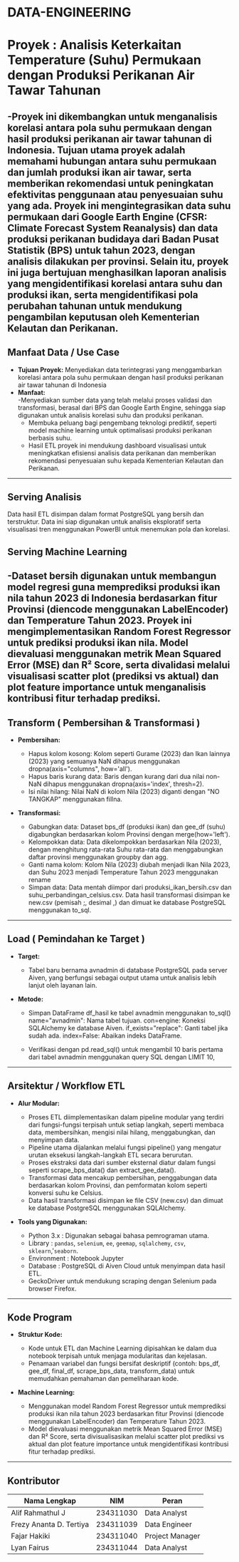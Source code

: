 # DATA-ENGINEERING  
# Proyek : Analisis Keterkaitan Temperature (Suhu) Permukaan dengan Produksi Perikanan Air Tawar Tahunan

-Proyek ini dikembangkan untuk menganalisis korelasi antara pola suhu permukaan dengan hasil produksi perikanan air tawar tahunan di Indonesia. Tujuan utama proyek adalah memahami hubungan antara suhu permukaan dan jumlah produksi ikan air tawar, serta memberikan rekomendasi untuk peningkatan efektivitas penggunaan atau penyesuaian suhu yang ada. Proyek ini mengintegrasikan data suhu permukaan dari Google Earth Engine (CFSR: Climate Forecast System Reanalysis) dan data produksi perikanan budidaya dari Badan Pusat Statistik (BPS) untuk tahun 2023, dengan analisis dilakukan per provinsi. Selain itu, proyek ini juga bertujuan menghasilkan laporan analisis yang mengidentifikasi korelasi antara suhu dan produksi ikan, serta mengidentifikasi pola perubahan tahunan untuk mendukung pengambilan keputusan oleh Kementerian Kelautan dan Perikanan.
---

## Manfaat Data / Use Case  
- **Tujuan Proyek:** Menyediakan data terintegrasi yang menggambarkan korelasi antara pola suhu permukaan dengan hasil produksi perikanan air tawar tahunan di Indonesia
- **Manfaat:**  
  -Menyediakan sumber data yang telah melalui proses validasi dan transformasi, berasal dari BPS dan Google Earth Engine, sehingga siap digunakan untuk analisis korelasi suhu dan produksi perikanan.
  - Membuka peluang bagi pengembang teknologi prediktif, seperti model machine learning untuk optimalisasi produksi perikanan berbasis suhu.
  - Hasil ETL proyek ini mendukung dashboard visualisasi untuk meningkatkan efisiensi analisis data perikanan dan memberikan rekomendasi penyesuaian suhu kepada Kementerian Kelautan dan Perikanan.

---

## Serving Analisis  
Data hasil ETL disimpan dalam format PostgreSQL yang bersih dan terstruktur. Data ini siap digunakan untuk analisis eksploratif serta visualisasi tren menggunakan PowerBI untuk menemukan pola dan korelasi.

## Serving Machine Learning  
-Dataset bersih digunakan untuk membangun model regresi guna memprediksi produksi ikan nila tahun 2023 di Indonesia berdasarkan fitur Provinsi (diencode menggunakan LabelEncoder) dan Temperature Tahun 2023. Proyek ini mengimplementasikan Random Forest Regressor untuk prediksi produksi ikan nila. Model dievaluasi menggunakan metrik Mean Squared Error (MSE) dan R² Score, serta divalidasi melalui visualisasi scatter plot (prediksi vs aktual) dan plot feature importance untuk menganalisis kontribusi fitur terhadap prediksi.
---

## Transform ( Pembersihan & Transformasi )   
- **Pembersihan:**  
  - Hapus kolom kosong: Kolom seperti Gurame (2023) dan Ikan lainnya (2023) yang semuanya NaN dihapus menggunakan dropna(axis="columns", how='all').  
  - Hapus baris kurang data: Baris dengan kurang dari dua nilai non-NaN dihapus menggunakan dropna(axis='index', thresh=2).
  - Isi nilai hilang: Nilai NaN di kolom Nila (2023) diganti dengan "NO TANGKAP" menggunakan fillna.

- **Transformasi:**  
  - Gabungkan data: Dataset bps_df (produksi ikan) dan gee_df (suhu) digabungkan berdasarkan kolom Provinsi dengan merge(how='left').
  - Kelompokkan data: Data dikelompokkan berdasarkan Nila (2023), dengan menghitung rata-rata Suhu rata-rata dan menggabungkan daftar provinsi menggunakan groupby dan agg.
  - Ganti nama kolom: Kolom Nila (2023) diubah menjadi Ikan Nila 2023, dan Suhu 2023 menjadi Temperature Tahun 2023 menggunakan rename
  - Simpan data: 
  Data mentah diimpor dari produksi_ikan_bersih.csv dan suhu_perbandingan_celsius.csv.
  Data hasil transformasi disimpan ke new.csv (pemisah ;, desimal ,) dan dimuat ke database PostgreSQL menggunakan to_sql.
  

---

## Load ( Pemindahan ke Target ) 
- **Target:**  
  - Tabel baru bernama avnadmin di database PostgreSQL pada server Aiven, yang berfungsi sebagai output utama untuk analisis lebih lanjut oleh layanan lain.

- **Metode:**  
  - Simpan DataFrame df_hasil ke tabel avnadmin menggunakan to_sql()
    name="avnadmin": Nama tabel tujuan.
    con=engine: Koneksi SQLAlchemy ke database Aiven.
    if_exists="replace": Ganti tabel jika sudah ada.
    index=False: Abaikan indeks DataFrame.

  - Verifikasi dengan pd.read_sql() untuk mengambil 10 baris pertama dari tabel avnadmin menggunakan query SQL dengan LIMIT 10,

---

## Arsitektur / Workflow ETL  
- **Alur Modular:**  
  - Proses ETL diimplementasikan dalam pipeline modular yang terdiri dari fungsi-fungsi terpisah untuk setiap langkah, seperti membaca data, membersihkan, mengisi nilai hilang, menggabungkan, dan menyimpan data.
  - Pipeline utama dijalankan melalui fungsi pipeline() yang mengatur urutan eksekusi langkah-langkah ETL secara berurutan.
  - Proses ekstraksi data dari sumber eksternal diatur dalam fungsi seperti scrape_bps_data() dan extract_gee_data().
  - Transformasi data mencakup pembersihan, penggabungan data berdasarkan kolom Provinsi, dan pemformatan kolom seperti konversi suhu ke Celsius.
  - Data hasil transformasi disimpan ke file CSV (new.csv) dan dimuat ke database PostgreSQL menggunakan SQLAlchemy.

- **Tools yang Digunakan:**  
  - Python 3.x : Digunakan sebagai bahasa pemrograman utama.
  - Library : `pandas`, `selenium`, `ee`, `geemap`, `sqlalchemy`, `csv`, `sklearn`,'`seaborn`.
  - Environment : Notebook Jupyter
  - Database : PostgreSQL di Aiven Cloud untuk menyimpan data hasil ETL.
  - GeckoDriver untuk mendukung scraping dengan Selenium pada browser Firefox.

---

## Kode Program  
- **Struktur Kode:**  
  - Kode untuk ETL dan Machine Learning dipisahkan ke dalam dua notebook terpisah untuk menjaga modularitas dan kejelasan.
  - Penamaan variabel dan fungsi bersifat deskriptif (contoh: bps_df, gee_df, final_df, scrape_bps_data, transform_data) untuk memudahkan pemahaman dan pemeliharaan kode.
    
- **Machine Learning:**  
  - Menggunakan model Random Forest Regressor untuk memprediksi produksi ikan nila tahun 2023 berdasarkan fitur Provinsi (diencode menggunakan LabelEncoder) dan Temperature Tahun 2023.
  - Model dievaluasi menggunakan metrik Mean Squared Error (MSE) dan R² Score, serta divisualisasikan melalui scatter plot prediksi vs aktual dan plot feature importance untuk mengidentifikasi kontribusi fitur terhadap prediksi.  

---

## Kontributor

| Nama Lengkap                     | NIM         | Peran                |
|----------------------------------|-------------|----------------------|
| Alif Rahmathul J                 | 234311030   | Data Analyst         |
| Frezy Ananta D. Tertiya          | 234311039   | Data Engineer        |
| Fajar Hakiki                     | 234311040   | Project Manager      |
| Lyan Fairus                  	   | 234311044   | Data Analyst        	|
